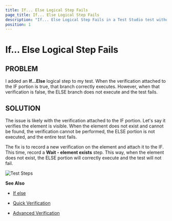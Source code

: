 ```yaml
---
title: If... Else Logical Step Fails
page_title: If... Else Logical Step Fails
description: "If... Else Logical Step Fails in a Test Studio test without determining any of the branches for execution"
position: 1
---
```

# If... Else Logical Step Fails

## PROBLEM

I added an **If...Else** logical step to my test. When the verification attached to the IF portion is true, that branch correctly executes. However, when that verification is false, the ELSE branch does not execute and the test fails.

## SOLUTION

The issue is likely with the verification attached to the IF portion. Let's say it verifies the element is visible. When the element does not exist and cannot be found, the verification cannot be performed, the ELSE portion is not executed, and the entire test fails.
 
The fix is to record a new verification on the element and attach it to the IF. This time, record a **Wait - element exists** step. This way, when the element does not exist, the ELSE portion will correctly execute and the test will not fail.

![Test Steps][1]

**See Also**

- <a href="/features/logical-steps/if-else" target="_blank">If else</a>

- <a href="/features/verifications/quick-verification" target="_blank">Quick Verification</a>

- <a href="/features/verifications/advanced-verification" target="_blank">Advanced Verification</a>

[1]: /img/troubleshooting-guide/test-execution-problems-tg/if-else-logical-step-fails/fig1.png
